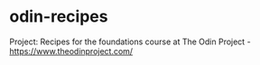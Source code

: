 # odin-recipes
Project: Recipes for the foundations course at The Odin Project - https://www.theodinproject.com/
